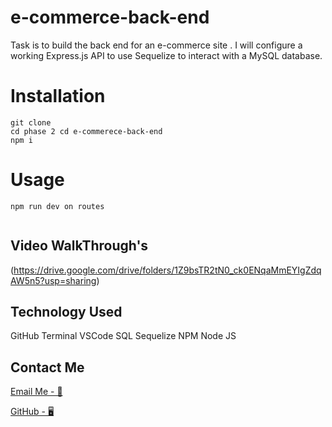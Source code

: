# e-commerce-back-end

Task is to build the back end for an e-commerce site . I will configure a working Express.js API to use Sequelize to interact with a MySQL database.

# Installation

```
git clone
cd phase 2 cd e-commerece-back-end
npm i
```

# Usage

```
npm run dev on routes


```

## Video WalkThrough's

(https://drive.google.com/drive/folders/1Z9bsTR2tN0_ck0ENqaMmEYIgZdqAW5n5?usp=sharing)

## Technology Used

GitHub
Terminal
VSCode
SQL
Sequelize
NPM
Node JS

## Contact Me

[Email Me - 📧](osmana9987@gmail.com)

[GitHub - 🖥️](https://github.com/AOsman0)
